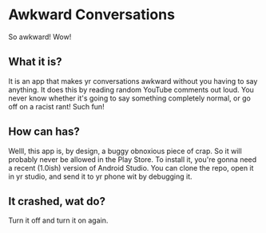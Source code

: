 Awkward Conversations
====================

So awkward! Wow!

What it is?
--------------------

It is an app that makes yr conversations awkward without you having to say anything.  It 
does this by reading random YouTube comments out loud.  You never know whether it's going
to say something completely normal, or go off on a racist rant!  Such fun!


How can has?
--------------------

Welll, this app is, by design, a buggy obnoxious piece of crap.  So it will probably never be allowed in the Play Store.  To install it, you're gonna need a recent (1.0ish) version of Android Studio.  You can clone the repo, open it in yr studio, and send it to yr phone wit by debugging it.

It crashed, wat do?
--------------------

Turn it off and turn it on again.
